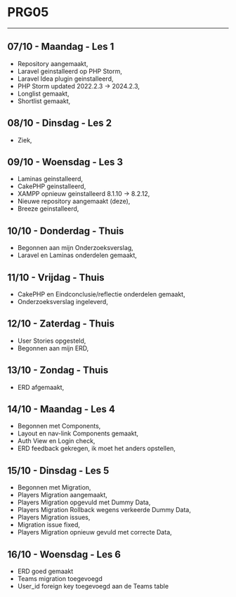 # PRG05
---
## 07/10 - Maandag - Les 1

- Repository aangemaakt,
- Laravel geinstalleerd op PHP Storm,
- Laravel Idea plugin geinstalleerd,
- PHP Storm updated 2022.2.3 -> 2024.2.3,
- Longlist gemaakt,
- Shortlist gemaakt,

## 08/10 - Dinsdag - Les 2 

- Ziek,

## 09/10 - Woensdag - Les 3 

- Laminas geinstalleerd,
- CakePHP geinstalleerd,
- XAMPP opnieuw geinstalleerd 8.1.10 -> 8.2.12,
- Nieuwe repository aangemaakt (deze),
- Breeze geinstalleerd,

## 10/10 - Donderdag - Thuis

- Begonnen aan mijn Onderzoeksverslag,
- Laravel en Laminas onderdelen gemaakt,

## 11/10 - Vrijdag - Thuis

- CakePHP en Eindconclusie/reflectie onderdelen gemaakt,
- Onderzoeksverslag ingeleverd,

## 12/10 - Zaterdag - Thuis

- User Stories opgesteld,
- Begonnen aan mijn ERD,

## 13/10 - Zondag - Thuis

- ERD afgemaakt,

## 14/10 - Maandag - Les 4

- Begonnen met Components,
- Layout en nav-link Components gemaakt,
- Auth View en Login check,
- ERD feedback gekregen, ik moet het anders opstellen,

## 15/10 - Dinsdag - Les 5

- Begonnen met Migration,
- Players Migration aangemaakt,
- Players Migration opgevuld met Dummy Data,
- Players Migration Rollback wegens verkeerde Dummy Data,
- Players Migration issues,
- Migration issue fixed,
- Players Migration opnieuw gevuld met correcte Data,

## 16/10 - Woensdag - Les 6

- ERD goed gemaakt
- Teams migration toegevoegd
- User_id foreign key toegevoegd aan de Teams table
